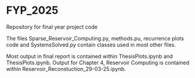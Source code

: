 # FYP_2025
Repository for final year project code

The files Sparse_Reservoir_Computing.py, methods.pu, recurrence plots code and SystemsSolved.py contain classes used in most other files. 

Most output in final report is contained within ThesisPlots.ipynb and ThesisPlots.ipynb. Output for Chapter 4, Reservoir Computing is contained within Reservoir_Reconstuction_29-03-25.ipynb. 
